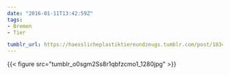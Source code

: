 ```yaml
---
date: "2016-01-11T13:42:59Z"
tags:
- Bremen
- Tier

tumblr_url: https://haesslicheplastiktiereundzeugs.tumblr.com/post/183429450302
---
```

{{< figure src="tumblr_o0sgm2Ss8r1qbfzcmo1_1280jpg" >}} 
